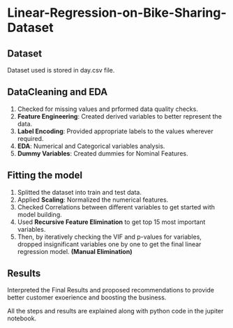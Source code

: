 # Linear-Regression-on-Bike-Sharing-Dataset

## Dataset
Dataset used is stored in day.csv file.

## DataCleaning and EDA
1. Checked for missing values and prformed data quality checks.
2. **Feature Engineering**: Created derived variables to better represent the data.
3. **Label Encoding**: Provided appropriate labels to the values wherever required.
4. **EDA**: Numerical and Categorical variables analysis.
5. **Dummy Variables**: Created dummies for Nominal Features.

## Fitting the model
1. Splitted the dataset into train and test data.
2. Applied **Scaling**: Normalized the numerical features.
3. Checked Correlations between different variables to get started with model building.
4. Used **Recursive Feature Elimination** to get top 15 most important variables.
5. Then, by iteratively checking the VIF and p-values for variables, dropped insignificant variables one by one to get the final linear regression model. **(Manual Elimination)**

## Results 
Interpreted the Final Results and proposed recommendations to provide better customer exoerience and boosting the business.

All the steps and results are explained along with python code in the jupiter notebook.
